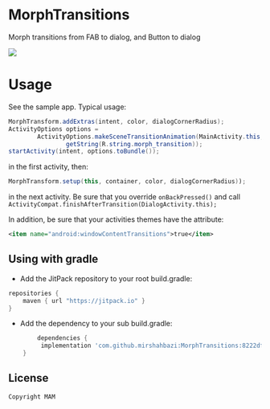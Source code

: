 # MorphTransitions

Morph transitions from FAB to dialog, and Button to dialog

[![](https://jitpack.io/v/mirshahbazi/MorphTransitions.svg)](https://jitpack.io/#mirshahbazi/MorphTransitions)


# Usage
See the sample app. Typical usage:
```java
MorphTransform.addExtras(intent, color, dialogCornerRadius);
ActivityOptions options =
        ActivityOptions.makeSceneTransitionAnimation(MainActivity.this, button,
                getString(R.string.morph_transition));
startActivity(intent, options.toBundle());
```
in the first activity, then:
```java
MorphTransform.setup(this, container, color, dialogCornerRadius));
```
in the next activity. Be sure that you override `onBackPressed()` and call `ActivityCompat.finishAfterTransition(DialogActivity.this);`

In addition, be sure that your activities themes have the attribute:
```xml
<item name="android:windowContentTransitions">true</item>
```
## Using with gradle
- Add the JitPack repository to your root build.gradle:
```gradle
repositories {
    maven { url "https://jitpack.io" }
}
```

- Add the dependency to your sub build.gradle:
```gradle
		dependencies {
	     implementation 'com.github.mirshahbazi:MorphTransitions:8222df52e5'
	}


```


License
--------

    Copyright MAM
